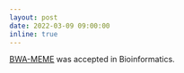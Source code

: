 ```yaml
---
layout: post
date: 2022-03-09 09:00:00
inline: true
---
```


[BWA-MEME](https://academic.oup.com/bioinformatics/advance-article/doi/10.1093/bioinformatics/btac137/6543607) was accepted in Bioinformatics.
